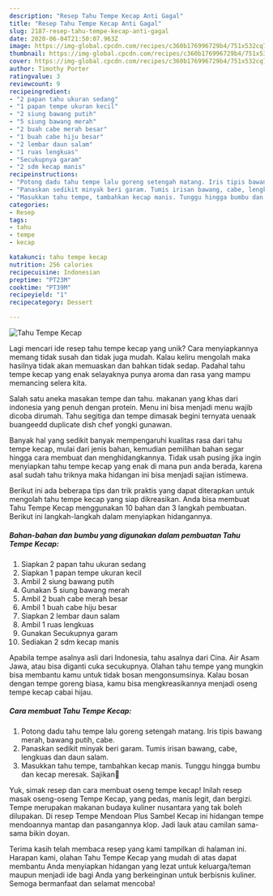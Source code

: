 ```yaml
---
description: "Resep Tahu Tempe Kecap Anti Gagal"
title: "Resep Tahu Tempe Kecap Anti Gagal"
slug: 2187-resep-tahu-tempe-kecap-anti-gagal
date: 2020-06-04T21:50:07.963Z
image: https://img-global.cpcdn.com/recipes/c360b176996729b4/751x532cq70/tahu-tempe-kecap-foto-resep-utama.jpg
thumbnail: https://img-global.cpcdn.com/recipes/c360b176996729b4/751x532cq70/tahu-tempe-kecap-foto-resep-utama.jpg
cover: https://img-global.cpcdn.com/recipes/c360b176996729b4/751x532cq70/tahu-tempe-kecap-foto-resep-utama.jpg
author: Timothy Porter
ratingvalue: 3
reviewcount: 9
recipeingredient:
- "2 papan tahu ukuran sedang"
- "1 papan tempe ukuran kecil"
- "2 siung bawang putih"
- "5 siung bawang merah"
- "2 buah cabe merah besar"
- "1 buah cabe hiju besar"
- "2 lembar daun salam"
- "1 ruas lengkuas"
- "Secukupnya garam"
- "2 sdm kecap manis"
recipeinstructions:
- "Potong dadu tahu tempe lalu goreng setengah matang. Iris tipis bawang merah, bawang putih, cabe."
- "Panaskan sedikit minyak beri garam. Tumis irisan bawang, cabe, lengkuas dan daun salam."
- "Masukkan tahu tempe, tambahkan kecap manis. Tunggu hingga bumbu dan kecap meresak. Sajikan💞"
categories:
- Resep
tags:
- tahu
- tempe
- kecap

katakunci: tahu tempe kecap 
nutrition: 256 calories
recipecuisine: Indonesian
preptime: "PT23M"
cooktime: "PT39M"
recipeyield: "1"
recipecategory: Dessert

---
```



![Tahu Tempe Kecap](https://img-global.cpcdn.com/recipes/c360b176996729b4/751x532cq70/tahu-tempe-kecap-foto-resep-utama.jpg)

Lagi mencari ide resep tahu tempe kecap yang unik? Cara menyiapkannya memang tidak susah dan tidak juga mudah. Kalau keliru mengolah maka hasilnya tidak akan memuaskan dan bahkan tidak sedap. Padahal tahu tempe kecap yang enak selayaknya punya aroma dan rasa yang mampu memancing selera kita.

Salah satu aneka masakan tempe dan tahu. makanan yang khas dari indonesia yang penuh dengan protein. Menu ini bisa menjadi menu wajib dicoba dirumah. Tahu segitiga dan tempe dimasak begini ternyata uenaak buangeedd duplicate dish chef yongki gunawan.

Banyak hal yang sedikit banyak mempengaruhi kualitas rasa dari tahu tempe kecap, mulai dari jenis bahan, kemudian pemilihan bahan segar hingga cara membuat dan menghidangkannya. Tidak usah pusing jika ingin menyiapkan tahu tempe kecap yang enak di mana pun anda berada, karena asal sudah tahu triknya maka hidangan ini bisa menjadi sajian istimewa.


Berikut ini ada beberapa tips dan trik praktis yang dapat diterapkan untuk mengolah tahu tempe kecap yang siap dikreasikan. Anda bisa membuat Tahu Tempe Kecap menggunakan 10 bahan dan 3 langkah pembuatan. Berikut ini langkah-langkah dalam menyiapkan hidangannya.

<!--inarticleads1-->

##### Bahan-bahan dan bumbu yang digunakan dalam pembuatan Tahu Tempe Kecap:

1. Siapkan 2 papan tahu ukuran sedang
1. Siapkan 1 papan tempe ukuran kecil
1. Ambil 2 siung bawang putih
1. Gunakan 5 siung bawang merah
1. Ambil 2 buah cabe merah besar
1. Ambil 1 buah cabe hiju besar
1. Siapkan 2 lembar daun salam
1. Ambil 1 ruas lengkuas
1. Gunakan Secukupnya garam
1. Sediakan 2 sdm kecap manis


Apabila tempe asalnya asli dari Indonesia, tahu asalnya dari Cina. Air Asam Jawa, atau bisa diganti cuka secukupnya. Olahan tahu tempe yang mungkin bisa membantu kamu untuk tidak bosan mengonsumsinya. Kalau bosan dengan tempe goreng biasa, kamu bisa mengkreasikannya menjadi oseng tempe kecap cabai hijau. 

<!--inarticleads2-->

##### Cara membuat Tahu Tempe Kecap:

1. Potong dadu tahu tempe lalu goreng setengah matang. Iris tipis bawang merah, bawang putih, cabe.
1. Panaskan sedikit minyak beri garam. Tumis irisan bawang, cabe, lengkuas dan daun salam.
1. Masukkan tahu tempe, tambahkan kecap manis. Tunggu hingga bumbu dan kecap meresak. Sajikan💞


Yuk, simak resep dan cara membuat oseng tempe kecap! Inilah resep masak oseng-oseng Tempe Kecap, yang pedas, manis legit, dan bergizi. Tempe merupakan makanan budaya kuliner nusantara yang tak boleh dilupakan. Di resep Tempe Mendoan Plus Sambel Kecap ini hidangan tempe mendoannya mantap dan pasangannya klop. Jadi lauk atau camilan sama-sama bikin doyan. 

Terima kasih telah membaca resep yang kami tampilkan di halaman ini. Harapan kami, olahan Tahu Tempe Kecap yang mudah di atas dapat membantu Anda menyiapkan hidangan yang lezat untuk keluarga/teman maupun menjadi ide bagi Anda yang berkeinginan untuk berbisnis kuliner. Semoga bermanfaat dan selamat mencoba!
